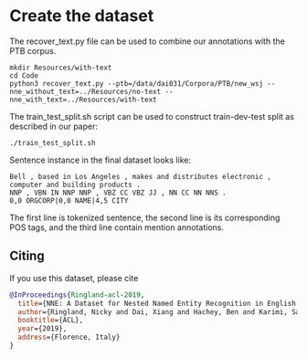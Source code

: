 # Create the dataset
The recover_text.py file can be used to combine our annotations with the PTB corpus.

~~~~
mkdir Resources/with-text
cd Code
python3 recover_text.py --ptb=/data/dai031/Corpora/PTB/new_wsj --nne_without_text=../Resources/no-text --nne_with_text=../Resources/with-text
~~~~

The train_test_split.sh script can be used to construct train-dev-test split as described in our paper:
~~~~
./train_test_split.sh
~~~~

Sentence instance in the final dataset looks like: 
~~~~
Bell , based in Los Angeles , makes and distributes electronic , computer and building products .
NNP , VBN IN NNP NNP , VBZ CC VBZ JJ , NN CC NN NNS .
0,0 ORGCORP|0,0 NAME|4,5 CITY
~~~~
The first line is tokenized sentence, the second line is its corresponding POS tags, and the third line contain mention annotations.

## Citing
If you use this dataset, please cite
```bibtex
@InProceedings{Ringland-acl-2019,
  title={NNE: A Dataset for Nested Named Entity Recognition in English Newswire.},
  author={Ringland, Nicky and Dai, Xiang and Hachey, Ben and Karimi, Sarvnaz and Paris, Cecile and Curran, James R.},
  booktitle={ACL},
  year={2019},
  address={Florence, Italy}
}
```